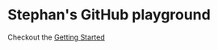 # Stephan's GitHub playground

Checkout the [Getting Started](https://github.com/stephaneberle9/playground/wiki/Getting-Started)
